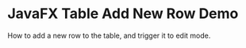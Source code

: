 JavaFX Table Add New Row Demo
=============================

How to add a new row to the table, and trigger it to edit mode.

